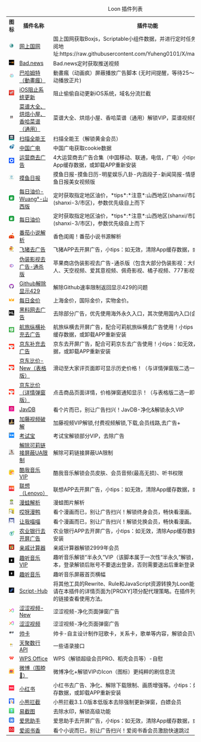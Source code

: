 <table><caption>Loon 插件列表</caption><tr><th>图标</th><th>插件名称</th><th>插件功能</th></tr><tr><td><img src="https://raw.githubusercontent.com/W126-L/Tool/main/IconSet/108px/Guoshangguowang.png"></td><td><a href="https://raw.githubusercontent.com/W126-L/Tool/master/Plugin/95598.plugin">网上国网</a></td><td>国上国网获取Boxjs，Scriptable小组件数据，并进行定时任务の推送。BoxJs订阅地址:https://raw.githubusercontent.com/Yuheng0101/X/main/Tasks/boxjs.json</td></tr><tr><td><img src="https://raw.githubusercontent.com/W126-L/Tool/main/IconSet/108px/Bad_news.png"></td><td><a href="https://raw.githubusercontent.com/W126-L/Tool/master/Plugin/Bad_news.plugin">Bad.news</a></td><td>Bad.news定时获取推送视频</td></tr><tr><td><img src="https://raw.githubusercontent.com/W126-L/Tool/main/IconSet/108px/Bahamut.png"></td><td><a href="https://raw.githubusercontent.com/W126-L/Tool/master/Plugin/Bahamut.plugin">巴哈姆特（動畫瘋）</a></td><td>動畫瘋（动画疯）屏蔽播放广告脚本 (无时间提醒，等待25～30S即可，黑屏完自动播放正片)</td></tr><tr><td><img src="https://raw.githubusercontent.com/W126-L/Tool/main/IconSet/108px/NoUpdate.png"></td><td><a href="https://raw.githubusercontent.com/W126-L/Tool/master/Plugin/BlockiOSUpdate.plugin">iOS阻止系统更新</a></td><td>阻止偷偷自动更新iOS系统，域名分流拦截</td></tr><tr><td><img src="https://raw.githubusercontent.com/W126-L/Tool/main/IconSet/108px/CaiPu.png"></td><td><a href="https://raw.githubusercontent.com/W126-L/Tool/master/Plugin/CaiPu-3.plugin">菜谱大全、烘焙小屋、香哈菜谱（通用）</a></td><td>菜谱大全、烘焙小屋、香哈菜谱（通用）解锁VIP，菜谱视频在线观看</td></tr><tr><td><img src="https://raw.githubusercontent.com/W126-L/Tool/main/IconSet/108px/CamScanner.png"></td><td><a href="https://raw.githubusercontent.com/W126-L/Tool/master/Plugin/CamScanner.plugin">扫描全能王</a></td><td>扫描全能王（解锁黄金会员）</td></tr><tr><td><img src="https://raw.githubusercontent.com/W126-L/Tool/main/IconSet/108px/China-Broadnet.png"></td><td><a href="https://raw.githubusercontent.com/W126-L/Tool/master/Plugin/China-Broadnet.plugin">中国广电</a></td><td>中国广电获取cookie数据</td></tr><tr><td><img src="https://raw.githubusercontent.com/W126-L/Tool/main/IconSet/108px/China-Operator.png"></td><td><a href="https://raw.githubusercontent.com/W126-L/Tool/master/Plugin/China-Operator.plugin">运营商去广告</a></td><td>4大运营商去广告合集（中国移动、联通，电信，广电）小tips：如无效，清除App缓存数据，或卸载APP重新安装</td></tr><tr><td><img src="https://raw.githubusercontent.com/W126-L/Tool/main/IconSet/108px/DaYu.png"></td><td><a href="https://raw.githubusercontent.com/W126-L/Tool/master/Plugin/DaYu.plugin">摸鱼日报</a></td><td>摸鱼日报-摸鱼日历-明星娱乐八卦-内涵段子-新闻简报-情感花园-星座运势-摸鱼日报美女视频版</td></tr><tr><td><img src="https://raw.githubusercontent.com/W126-L/Tool/main/IconSet/108px/Youjia.png"></td><td><a href="https://raw.githubusercontent.com/W126-L/Tool/master/Plugin/Daily-oil-Wuang.plugin">每日油价-Wuang°-山西版</a></td><td>定时获取指定地区油价，*tips*:*注意*:山西地区(shanxi/市区)，陕西地区(shanxi-3/市区)，参数优先级自上而下</td></tr><tr><td><img src="https://raw.githubusercontent.com/W126-L/Tool/main/IconSet/108px/Youjia.png"></td><td><a href="https://raw.githubusercontent.com/W126-L/Tool/master/Plugin/Daily-oil.plugin">每日油价</a></td><td>定时获取指定地区油价，*tips*:*注意*:山西地区(shanxi/市区)，陕西地区(shanxi-3/市区)，参数优先级自上而下</td></tr><tr><td><img src="https://raw.githubusercontent.com/W126-L/Tool/main/IconSet/108px/FanQie.png"></td><td><a href="https://raw.githubusercontent.com/W126-L/Tool/master/Plugin/FanQie.plugin">番茄小说解析</a></td><td>香色闺阁！番茄小说书源解析</td></tr><tr><td><img src="https://raw.githubusercontent.com/W126-L/Tool/main/IconSet/108px/Feizhu.png"></td><td><a href="https://raw.githubusercontent.com/W126-L/Tool/master/Plugin/Feizhu.plugin">飞猪去广告</a></td><td>飞猪APP去开屏广告，小tips：如无效，清除App缓存数据，或卸载APP重新安装</td></tr><tr><td><img src="https://raw.githubusercontent.com/W126-L/Tool/main/IconSet/108px/FreeVideo.png"></td><td><a href="https://raw.githubusercontent.com/W126-L/Tool/master/Plugin/FreeVideo-NoAds.plugin">伪装影视去广告-通杀版</a></td><td>苹果商店伪装影视去广告-通杀版（包含大部分伪装影视：大师兄影视、追剧达人、天空视频、爱其意视频、佩奇影视、橘子视频、777影视等…）</td></tr><tr><td><img src="https://raw.githubusercontent.com/W126-L/Tool/main/IconSet/108px/GitHub.png"></td><td><a href="https://raw.githubusercontent.com/W126-L/Tool/master/Plugin/Github429.plugin">Github解除显示429</a></td><td>解除Github速率限制返回显示429的问题</td></tr><tr><td><img src="https://raw.githubusercontent.com/W126-L/Tool/main/IconSet/108px/VIP.png"></td><td><a href="https://raw.githubusercontent.com/W126-L/Tool/master/Plugin/Gold.plugin">每日金价</a></td><td>上海金价，国际金价，实物金价。</td></tr><tr><td><img src="https://raw.githubusercontent.com/W126-L/Tool/main/IconSet/108px/Heiliaowang.png"></td><td><a href="https://raw.githubusercontent.com/W126-L/Tool/master/Plugin/HLW.plugin">黑料网去广告</a></td><td>去除部分广告，优先使用海外永久入口，其次使用国内入口(会变动)，走代理</td></tr><tr><td><img src="https://raw.githubusercontent.com/W126-L/Tool/main/IconSet/108px/Hanglvzongheng.png"></td><td><a href="https://raw.githubusercontent.com/W126-L/Tool/master/Plugin/Hanglvzongheng.plugin">航旅纵横补充去广告</a></td><td>航旅纵横去开屏广告，配合可莉航旅纵横去广告使用！小tips：如无效，清除App缓存数据，或卸载APP重新安装</td></tr><tr><td><img src="https://raw.githubusercontent.com/W126-L/Tool/main/IconSet/108px/JD.png"></td><td><a href="https://raw.githubusercontent.com/W126-L/Tool/master/Plugin/JD-NoAD.plugin">京东补充去广告</a></td><td>京东去开屏广告，配合可莉京东去广告使用！小tips：如无效，清除App缓存数据，或卸载APP重新安装</td></tr><tr><td><img src="https://raw.githubusercontent.com/W126-L/Tool/main/IconSet/108px/JD.png"></td><td><a href="https://raw.githubusercontent.com/W126-L/Tool/master/Plugin/JD_price-New.plugin">京东比价-New（表格版）</a></td><td>滑动至大家评页面即可显示历史价格！（与详情弹窗版二选一即可）</td></tr><tr><td><img src="https://raw.githubusercontent.com/W126-L/Tool/main/IconSet/108px/JD.png"></td><td><a href="https://raw.githubusercontent.com/W126-L/Tool/master/Plugin/JD_price.plugin">京东比价（详情弹窗版）</a></td><td>点击商品页面详情，价格弹窗通知显示！（与表格版二选一即可）</td></tr><tr><td><img src="https://raw.githubusercontent.com/W126-L/Tool/main/IconSet/108px/JavDB.png"></td><td><a href="https://raw.githubusercontent.com/W126-L/Tool/master/Plugin/JavDB.plugin">JavDB</a></td><td>看个片而已，别让广告扫兴！JavDB-净化&解锁永久VIP</td></tr><tr><td><img src="https://raw.githubusercontent.com/W126-L/Tool/main/IconSet/108px/JiaTeng.png"></td><td><a href="https://raw.githubusercontent.com/W126-L/Tool/master/Plugin/JiaTeng.plugin">加藤视频破解</a></td><td>加藤视频VIP解锁,付费视频解锁,下载,会员线路,去广告+</td></tr><tr><td><img src="https://raw.githubusercontent.com/W126-L/Tool/main/IconSet/108px/KaoShiBao.png"></td><td><a href="https://raw.githubusercontent.com/W126-L/Tool/master/Plugin/KaoShiBao.plugin">考试宝</a></td><td>考试宝解锁部分VIP，去除广告</td></tr><tr><td><img src="https://raw.githubusercontent.com/W126-L/Tool/main/IconSet/108px/Kelee.png"></td><td><a href="https://raw.githubusercontent.com/W126-L/Tool/master/Plugin/Kelee.plugin">解除可莉链接屏蔽UA限制</a></td><td>解除可莉链接屏蔽UA限制</td></tr><tr><td><img src="https://raw.githubusercontent.com/W126-L/Tool/main/IconSet/108px/KuwoMusic-Pro.png"></td><td><a href="https://raw.githubusercontent.com/W126-L/Tool/master/Plugin/KuwoMusic-VIP.plugin">酷我音乐VIP</a></td><td>酷我音乐解锁会员皮肤、会员音频(最高无损)、听书权限</td></tr><tr><td><img src="https://raw.githubusercontent.com/W126-L/Tool/main/IconSet/108px/Lenovo.png"></td><td><a href="https://raw.githubusercontent.com/W126-L/Tool/master/Plugin/Lenovo.plugin">联想（Lenovo）</a></td><td>联想APP去开屏广告，小tips：如无效，清除App缓存数据，或卸载APP重新安装</td></tr><tr><td><img src="https://raw.githubusercontent.com/W126-L/Tool/main/IconSet/108px/ManWa.png"></td><td><a href="https://raw.githubusercontent.com/W126-L/Tool/master/Plugin/ManWa.plugin">漫蛙解析</a></td><td>漫蛙图片解析</td></tr><tr><td><img src="https://raw.githubusercontent.com/W126-L/Tool/main/IconSet/108px/ManYa.png"></td><td><a href="https://raw.githubusercontent.com/W126-L/Tool/master/Plugin/ManYa.plugin">哎呀漫鸭</a></td><td>看个漫画而已，别让广告扫兴！解锁终身会员，畅快看漫画。</td></tr><tr><td><img src="https://raw.githubusercontent.com/W126-L/Tool/main/IconSet/108px/MiaoMiao.png"></td><td><a href="https://raw.githubusercontent.com/W126-L/Tool/master/Plugin/MiaoMiao.plugin">让我喵喵</a></td><td>看个漫画而已，别让广告扫兴！解锁兑换会员，畅快看漫画。</td></tr><tr><td><img src="https://raw.githubusercontent.com/W126-L/Tool/main/IconSet/108px/NongYeBank.png"></td><td><a href="https://raw.githubusercontent.com/W126-L/Tool/master/Plugin/NongYeBank.plugin">农业银行去开屏广告</a></td><td>农业银行APP去开屏广告，小tips：如无效，清除App缓存数据，或卸载APP重新安装</td></tr><tr><td><img src="https://raw.githubusercontent.com/W126-L/Tool/main/IconSet/108px/Qinqijisuanqi.png"></td><td><a href="https://raw.githubusercontent.com/W126-L/Tool/master/Plugin/Qqjsq.plugin">亲戚计算器</a></td><td>亲戚计算器解锁2999年会员</td></tr><tr><td><img src="https://raw.githubusercontent.com/W126-L/Tool/main/IconSet/108px/QutingMusic.png"></td><td><a href="https://raw.githubusercontent.com/W126-L/Tool/master/Plugin/QutingMusic-VIP.plugin">趣听音乐VIP</a></td><td>趣听音乐解锁“半永久”VIP（该脚本属于一次性“半永久”解锁，解锁完即可关闭脚本，登录解锁后账号不要退出登录，否则需要退出后重新登录，再次解锁）</td></tr><tr><td><img src="https://raw.githubusercontent.com/W126-L/Tool/main/IconSet/108px/QutingMusic.png"></td><td><a href="https://raw.githubusercontent.com/W126-L/Tool/master/Plugin/QutingMusic.plugin">趣听音乐</a></td><td>趣听音乐屏蔽首页横幅</td></tr><tr><td><img src="https://raw.githubusercontent.com/luestr/IconResource/main/Other_icon/120px/Script-Hub.png"></td><td><a href="https://script.hub/">Script-Hub</a></td><td>将其他工具的Rewrite、Rule和JavaScript资源转换为Loon能识别的格式，使用前请在本插件的详情页面为[PROXY]项分配代理策略。在插件列表中点击此插件上的链接查看使用方法。</td></tr><tr><td><img src="https://raw.githubusercontent.com/W126-L/Tool/main/IconSet/108px/SeseVideo.png"></td><td><a href="https://raw.githubusercontent.com/W126-L/Tool/master/Plugin/SeseVideo-New.plugin">涩涩视频-New</a></td><td>涩涩视频-净化页面弹窗广告</td></tr><tr><td><img src="https://raw.githubusercontent.com/W126-L/Tool/main/IconSet/108px/SeseVideo.png"></td><td><a href="https://raw.githubusercontent.com/W126-L/Tool/master/Plugin/SeseVideo.plugin">涩涩视频</a></td><td>涩涩视频-净化页面弹窗广告</td></tr><tr><td><img src="https://raw.githubusercontent.com/W126-L/Tool/main/IconSet/108px/ShuaiKa.png"></td><td><a href="https://raw.githubusercontent.com/W126-L/Tool/master/Plugin/ShuaiKa.plugin">帅卡</a></td><td>帅卡-自主设计制作冠歌卡，关系卡，歌单等内容，解锁会员VIP</td></tr><tr><td><img src="https://raw.githubusercontent.com/W126-L/Tool/main/IconSet/108px/Yan.png"></td><td><a href="https://raw.githubusercontent.com/W126-L/Tool/master/Plugin/TianApi.plugin">天聚数行API</a></td><td>一些语录接口</td></tr><tr><td><img src="https://raw.githubusercontent.com/W126-L/Tool/main/IconSet/108px/WPS.png"></td><td><a href="https://raw.githubusercontent.com/W126-L/Tool/master/Plugin/WPS.plugin">WPS Office</a></td><td>WPS（解锁超级会员PRO、稻壳会员等）-自慰</td></tr><tr><td><img src="https://raw.githubusercontent.com/W126-L/Tool/main/IconSet/108px/Weibo.png"></td><td><a href="https://raw.githubusercontent.com/W126-L/Tool/master/Plugin/WeiBoVIP.plugin">微博（围脖🧣）</a></td><td>微博净化+解锁VIPのIcon（图标）更纯粹的刷信息流</td></tr><tr><td><img src="https://raw.githubusercontent.com/W126-L/Tool/main/IconSet/108px/Xiaohongshu.png"></td><td><a href="https://raw.githubusercontent.com/W126-L/Tool/master/Plugin/XiaoHongShu.plugin">小红书</a></td><td>小红书去广告、净化、解除下载限制、画质增强等。小tips：如无效，清除App缓存数据，或卸载APP重新安装</td></tr><tr><td><img src="https://raw.githubusercontent.com/W126-L/Tool/main/IconSet/108px/Xiaoxiong-Reject.png"></td><td><a href="https://raw.githubusercontent.com/W126-L/Tool/master/Plugin/Xiaoxiong-Reject.plugin">小熊拦截</a></td><td>小熊拦截3.1.0版本低版本去除强制更新弹窗，白嫖会员</td></tr><tr><td><img src="https://raw.githubusercontent.com/W126-L/Tool/main/IconSet/108px/Yijietu.png"></td><td><a href="https://raw.githubusercontent.com/W126-L/Tool/master/Plugin/YiJieTu.plugin">易截图</a></td><td>去除水印，解锁高级功能</td></tr><tr><td><img src="https://raw.githubusercontent.com/W126-L/Tool/main/IconSet/108px/i4.png"></td><td><a href="https://raw.githubusercontent.com/W126-L/Tool/master/Plugin/i4.plugin">爱思助手</a></td><td>爱思助手去开屏广告，小tips：如无效，清除App缓存数据，或卸载APP重新安装</td></tr><tr><td><img src="https://raw.githubusercontent.com/W126-L/Tool/main/IconSet/108px/iFreeTime-Fang.png"></td><td><a href="https://raw.githubusercontent.com/W126-L/Tool/master/Plugin/iFreeTime.plugin">爱阅书香</a></td><td>看个小说而已，别让广告扫兴！爱阅书香会员激励快速跳过</td></tr></table>